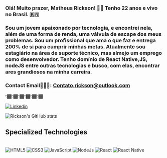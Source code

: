 ### Olá! Muito prazer, Matheus Rickson! 🤙🏾 Tenho 22 anos e vivo no Brasil. 🇧🇷
### Sou um jovem apaixonado por tecnologia, e encontrei nela, além de uma forma de renda, uma válvula de escape dos meus problemas. Sou um profissional que ama o que faz e entrega 200% de si para cumprir minhas metas. Atualmente sou estagiário na área de suporte técnico, mas almejo um emprego como desenvolvedor. Tenho domínio de React Native,JS, nodeJS entre outras tecnologias e busco, com elas, encontrar ares grandiosos na minha carreira.

### Contact Email👨🏾‍💻: Contato.rickson@outlook.com
 👇🏾👇🏾👇🏾👇🏾👇🏾👇🏾

[![Linkedin](https://img.shields.io/badge/LinkedIn-0077B5?style=for-the-badge&logo=linkedin&logoColor=white)](https://www.linkedin.com/in/matheusrgomes/)

![Rickson's GitHub stats](https://github-readme-stats.vercel.app/api?username=Matheus-Rickson&show_icons=true&theme=synthwave)

## Specialized Technologies
<div style="display:inline_block"> <br/>
    <img align = "center"alt="HTML5" src="https://img.shields.io/badge/HTML5-E34F26?style=for-the-badge&logo=html5&logoColor=white" />
    <img align = "center"alt="CSS3" src="https://img.shields.io/badge/CSS3-1572B6?style=for-the-badge&logo=css3&logoColor=white" />
    <img align = "center"alt="JavaScript" src="https://img.shields.io/badge/JavaScript-F7DF1E?style=for-the-badge&logo=javascript&logoColor=black" />
     <img align = "center"alt="NodeJs" src="https://img.shields.io/badge/Node.js-43853D?style=for-the-badge&logo=node.js&logoColor=white" />
     <img align = "center"alt="React" src="https://img.shields.io/badge/React-20232A?style=for-the-badge&logo=react&logoColor=61DAFB" />
     <img align = "center"alt="React Native" src="https://img.shields.io/badge/React_Native-20232A?style=for-the-badge&logo=react&logoColor=61DAFB" />
</div><br/>
    
